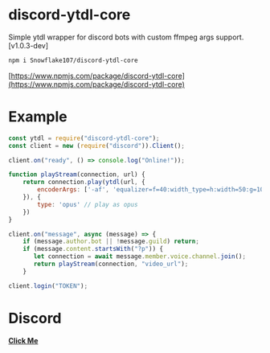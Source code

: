 # discord-ytdl-core
Simple ytdl wrapper for discord bots with custom ffmpeg args support.
[v1.0.3-dev]

```bash
npm i Snowflake107/discord-ytdl-core
```

[https://www.npmjs.com/package/discord-ytdl-core](https://www.npmjs.com/package/discord-ytdl-core)

# Example

```js
const ytdl = require("discord-ytdl-core");
const client = new (require("discord")).Client();

client.on("ready", () => console.log("Online!"));

function playStream(connection, url) {
    return connection.play(ytdl(url, {
        encoderArgs: ['-af', 'equalizer=f=40:width_type=h:width=50:g=10'] // bassboost (ffmpeg args)
    }), {
        type: 'opus' // play as opus
    })
}

client.on("message", async (message) => {
    if (message.author.bot || !message.guild) return;
    if (message.content.startsWith("?p")) {
       let connection = await message.member.voice.channel.join();
       return playStream(connection, "video_url");
    }

client.login("TOKEN");
```

# Discord
**[Click Me](https://discord.gg/5qN9fsF)**
